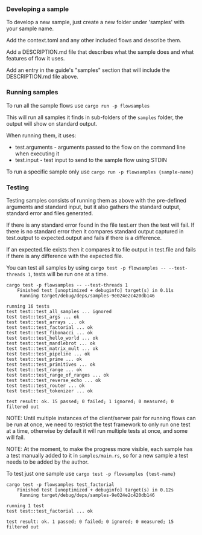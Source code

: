 ### Developing a sample
To develop a new sample, just create a new folder under 'samples' with your sample name. 

Add the context.toml and any other included flows and describe them.

Add a DESCRIPTION.md file that describes what the sample does and what features of flow it uses.

Add an entry in the guide's "samples" section that will include the DESCRIPTION.md file above.

### Running samples
To run all the sample flows use `cargo run -p flowsamples`

This will run all samples it finds in sub-folders of the `samples` folder, 
the output will show on standard output.

When running them, it uses:
* test.arguments - arguments passed to the flow on the command line when executing it
* test.input - test input to send to the sample flow using STDIN

To run a specific sample only use `cargo run -p flowsamples {sample-name}`

### Testing
Testing samples consists of running them as above with the pre-defined arguments and standard input,
but it also gathers the standard output, standard error and files generated.

If there is any standard error found in the file test.err then the test will fail.
If there is no standard error then it compares standard output captured in test.output to expected.output
and fails if there is a difference.

If an expected.file exists then it compares it to file output in test.file and fails if there is any 
difference with the expected file.

You can test all samples by using `cargo test -p flowsamples -- --test-threads 1`, 
tests will be run one at a time.
```
cargo test -p flowsamples -- --test-threads 1 
    Finished test [unoptimized + debuginfo] target(s) in 0.11s
     Running target/debug/deps/samples-9e024e2c420db146

running 16 tests
test test::test_all_samples ... ignored
test test::test_args ... ok
test test::test_arrays ... ok
test test::test_factorial ... ok
test test::test_fibonacci ... ok
test test::test_hello_world ... ok
test test::test_mandlebrot ... ok
test test::test_matrix_mult ... ok
test test::test_pipeline ... ok
test test::test_prime ... ok
test test::test_primitives ... ok
test test::test_range ... ok
test test::test_range_of_ranges ... ok
test test::test_reverse_echo ... ok
test test::test_router ... ok
test test::test_tokenizer ... ok

test result: ok. 15 passed; 0 failed; 1 ignored; 0 measured; 0 filtered out
```

NOTE: Until multiple instances of the client/server pair for running flows can be run at once, we 
need to restrict the test framework to only run one test at a time, otherwise by default it will run
multiple tests at once, and some will fail.

NOTE: At the moment, to make the progress more visible, each sample has a test manually added to it
in `samples/main.rs`, so for a new sample a test needs to be added by the author.

To test just one sample use `cargo test -p flowsamples {test-name}`
```
cargo test -p flowsamples test_factorial
    Finished test [unoptimized + debuginfo] target(s) in 0.12s
     Running target/debug/deps/samples-9e024e2c420db146

running 1 test
test test::test_factorial ... ok

test result: ok. 1 passed; 0 failed; 0 ignored; 0 measured; 15 filtered out
```